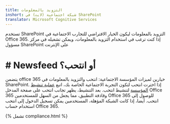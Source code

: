 ```yaml
---
title: التزويد بالمعلومات
inshort: شبكة اجتماعية (لايت) في SharePoint
translator: Microsoft Cognitive Services
---
```



تستخدم SharePoint التزويد بالمعلومات ليكون الخيار الافتراضي للتجارب الاجتماعية في Office 365. إذا كنت ترغب في استخدام التزويد بالمعلومات، ويمكن تشغيله في مركز مسؤول SharePoint على الإنترنت

# # Newsfeed أو انتحب؟
يتضمن office 365 خيارين لميزات المؤسسة الاجتماعية: انتحب والتزويد بالمعلومات في SharePoint. إذا اخترت انتحب لتكون التجربة الاجتماعية الخاصة بك، اتبع [عملية تنشيط المؤسسة](https://support.office.com/en-us/article/Enterprise-Activation-process-4f924c74-87d2-49d0-a4f6-cba3ce2b0e7c) لتنشيط انتحب. بعد التنشيط، يظهر تجانب انتحب على صفحة المدخل Office 365 وقاذفة التطبيق، مما يجعل من السهل للمستخدمين Office 365 للوصول إلى انتحب. أيضا، إذا كانت الشبكة المؤهلة، المستخدمين يمكن تسجيل الدخول إلى انتحب استخدام حساب Office 365.

{% تشمل compliance.html %}

